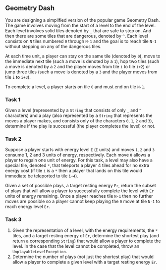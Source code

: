 ## Geometry Dash

You are designing a simplified version of the popular game Geometry Dash. The game involves moving from the start of a level to the end of the level. Each level involves solid tiles denoted by `_` that are safe to step on. And then there are some tiles that are dangerous, denoted by `^`. Each level consists on `N` tiles numbered `0` through `N-1` and the goal is to reach tile `N-1` without stepping on any of the dangerous tiles.

At each time unit, a player can stay on the same tile (denoted by `0`), move to the immediate next tile (such a move is denoted by a `1`), hop two tiles (such a move is denoted by a `2` and the player moves from tile `i` to tile `i+2`) or jump three tiles (such a move is denoted by a `3` and the player moves from tile `i` to `i+3`).

To complete a level, a player starts on tile `0` and must end on tile `N-1`.

### Task 1

Given a level (represented by a `String` that consists of only `_` and `^` characters) and a play (also represented by a `String` that represents the moves a player makes, and consists only of the characters `0`, `1`, `2` and `3`), determine if the play is successful (the player completes the level) or not.

### Task 2

Suppose a player starts with energy level `E` (`E` units) and moves `1`, `2` and `3` consume 1, 2 and 3 units of energy, respectively. Each move `0` allows a player to regain one unit of energy. For this task, a level may also have a special tile, denoted `*`, that teleports a player 4 tiles ahead for no extra energy cost (if tile `i` is a `*` then a player that lands on this tile would immediate be teleported to tile `i+4`).

Given a set of possible plays, a target resting energy `Er`, return the subset of plays that will allow a player to successfully complete the level with `Er` units of energy remaining. Once a player reaches tile `N-1` then no further moves are possible so a player cannot keep playing the `0` move at tile `N-1` to reach energy level `Er`.

### Task 3

1.   Given the representation of a level, with the energy requirements, the `*` tiles, and a target resting energy of `Er`, determine the shortest play (and return a corresponding `String`) that would allow a player to complete the level. In the case that the level cannot be completed, throw an `UnplayableLevelException`.
2.   Determine the number of plays (not just the shortest play) that would allow a player to complete a given level with a target resting energy `Er`.